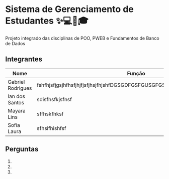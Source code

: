 # Sistema de Gerenciamento de Estudantes ✨💻📂🎓

Projeto integrado das disciplinas de POO, PWEB e Fundamentos de Banco de Dados

## Integrantes

| Nome | Função |
|--------|------|
| Gabriel Rodrigues | fshfhjsfjgsjhfhsfjhjfjsfjhsjfhjshfDGSGDFGSFGUSGFGSFJSJFJSHFHSFSHFIOSHFHIF |
| Ian dos Santos | sdisfhsfkjsfnsf |
| Mayara Lins  | sffhskfhksf |
| Sofia Laura | sfhsifhishfsf | 

## Perguntas
1.
2.
3.
